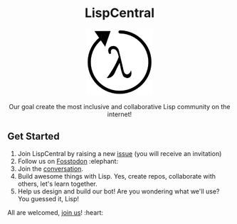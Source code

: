 <div align="center">
  <h1>LispCentral</h1>
  <img src="https://raw.githubusercontent.com/LispCentral/.github/main/lispcentral-white-bg.png" width="150"/>
  <p>Our goal create the most inclusive and collaborative Lisp community on the internet!</p>
</div>
<h2>Get Started</h2>
<ol>
  <li>Join LispCentral by raising a new <a href="https://github.com/LispCentral/.github/issues/new?assignees=juliojimenez&labels=&template=join-lispcentral-.md&title=Join+LispCentral%21">issue</a> (you will receive an invitation)</li>
  <li>Follow us on <a href="https://fosstodon.org/@LispCentral">Fosstodon</a> :elephant:</li>
  <li>Join the <a href="https://github.com/orgs/LispCentral/discussions">conversation</a>.</li>
  <li>Build awesome things with Lisp. Yes, create repos, collaborate with others, let's learn together.</li>
  <li>Help us design and build our bot! Are you wondering what we'll use? You guessed it, Lisp!</li>
</ol>
<p>All are welcomed, <a href="https://github.com/LispCentral/.github/issues/new?assignees=juliojimenez&labels=&template=join-lispcentral-.md&title=Join+LispCentral%21">join us</a>! :heart:</p>

